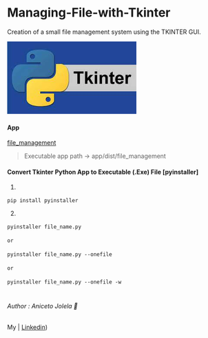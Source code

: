 # Managing-File-with-Tkinter
Creation of a small file management system using the TKINTER GUI.


![Tkinter.jpeg](assets/Tkinter.jpeg)

#### App
[file_management](app/dist/file_management)

> Executable app path -> app/dist/file_management

#### Convert Tkinter Python App to Executable (.Exe) File [pyinstaller]

1.
```shell
pip install pyinstaller
```
2.
```shell
pyinstaller file_name.py

or

pyinstaller file_name.py --onefile

or

pyinstaller file_name.py --onefile -w
```

#
#
###### Author : Aniceto Jolela 🥰
 My  | [Linkedin](https://www.linkedin.com/in/aniceto-jolela-076547184/))